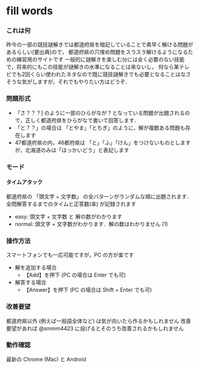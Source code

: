 # fill words

### これは何

昨今の一部の競技謎解きでは都道府県を暗記していることで素早く解ける問題があるらしい[要出典]ので，
都道府県の穴埋め問題をスラスラ解けるようになるための練習用のサイトです
一般的に謎解きを楽しむ分には全く必要のない技能で，将来的にもこの技能が謎解きの水準になることは来ないし，
何なら某テレビでも2回くらい使われたネタなので既に競技謎解きでも必要となることはなさそうな気がしますが，それでもやりたい方はどうぞ．

### 問題形式

- 「さ？？？] のように一部のひらがなが ? となっている問題が出題されるので，正しく都道府県をひらがなで書いて回答します．
- 「と？？」の場合は 「とやま」「とちぎ」のように，解が複数ある問題も存在します
- 47都道府県の内，46都府県は 「と」「ふ」「けん」をつけないものとしますが，北海道のみは「ほっかいどう」と表記します

### モード

#### タイムアタック

都道府県の 「頭文字 + 文字数」 の全パターンがランダムな順に出題されます．
全問解答するまでのタイムと正答数(率) が記録されます

- easy: 頭文字 + 文字数 と 解の数がわかります
- normal: 頭文字 + 文字数がわかります．解の数はわかりません (1)

<!-- #### スコアアタック

任意の 頭文字 + 文字数のパターン (解の数が 0 のものも含む) がランダムに出題されます
時間内の 正答数(率) が記録されます

- normal: 頭文字 + 文字数がわかります．解の数はわかりません (0の可能性があります) -->

### 操作方法

スマートフォンでも一応可能ですが，PC の方が楽です

- 解を追加する場合
  - 【Add】を押下 (PC の場合は Enter でも可)
- 解答する場合
  - 【Answer】を押下 (PC の場合は Shift + Enter でも可)

### 改善要望

都道府県以外 (例えば一般語全体など) は気が向いたら作るかもしれません
改善要望があれば @smmm4423 に投げるとそのうち改善されるかもしれません

### 動作確認

最新の Chrome (Mac) と Android
